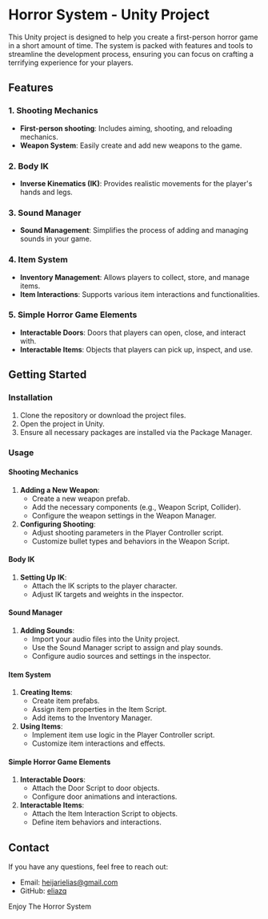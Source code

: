 <h1>Horror System - Unity Project</h1>

<p>This Unity project is designed to help you create a first-person horror game in a short amount of time. 
  The system is packed with features and tools to streamline the development process, 
  ensuring you can focus on crafting a terrifying experience for your players.</p>

<h2>Features</h2>

<h3>1. Shooting Mechanics</h3>
<ul>
    <li><strong>First-person shooting</strong>: Includes aiming, shooting, and reloading mechanics.</li>
    <li><strong>Weapon System</strong>: Easily create and add new weapons to the game.</li>
</ul>

<h3>2. Body IK</h3>
<ul>
    <li><strong>Inverse Kinematics (IK)</strong>: Provides realistic movements for the player's hands and legs.</li>
</ul>

<h3>3. Sound Manager</h3>
<ul>
    <li><strong>Sound Management</strong>: Simplifies the process of adding and managing sounds in your game.</li>
</ul>

<h3>4. Item System</h3>
<ul>
    <li><strong>Inventory Management</strong>: Allows players to collect, store, and manage items.</li>
    <li><strong>Item Interactions</strong>: Supports various item interactions and functionalities.</li>
</ul>

<h3>5. Simple Horror Game Elements</h3>
<ul>
    <li><strong>Interactable Doors</strong>: Doors that players can open, close, and interact with.</li>
    <li><strong>Interactable Items</strong>: Objects that players can pick up, inspect, and use.</li>
</ul>

<h2>Getting Started</h2>

<h3>Installation</h3>
<ol>
    <li>Clone the repository or download the project files.</li>
    <li>Open the project in Unity.</li>
    <li>Ensure all necessary packages are installed via the Package Manager.</li>
</ol>

<h3>Usage</h3>

<h4>Shooting Mechanics</h4>
<ol>
    <li><strong>Adding a New Weapon</strong>:
        <ul>
            <li>Create a new weapon prefab.</li>
            <li>Add the necessary components (e.g., Weapon Script, Collider).</li>
            <li>Configure the weapon settings in the Weapon Manager.</li>
        </ul>
    </li>
    <li><strong>Configuring Shooting</strong>:
        <ul>
            <li>Adjust shooting parameters in the Player Controller script.</li>
            <li>Customize bullet types and behaviors in the Weapon Script.</li>
        </ul>
    </li>
</ol>

<h4>Body IK</h4>
<ol>
    <li><strong>Setting Up IK</strong>:
        <ul>
            <li>Attach the IK scripts to the player character.</li>
            <li>Adjust IK targets and weights in the inspector.</li>
        </ul>
    </li>
</ol>

<h4>Sound Manager</h4>
<ol>
    <li><strong>Adding Sounds</strong>:
        <ul>
            <li>Import your audio files into the Unity project.</li>
            <li>Use the Sound Manager script to assign and play sounds.</li>
            <li>Configure audio sources and settings in the inspector.</li>
        </ul>
    </li>
</ol>

<h4>Item System</h4>
<ol>
    <li><strong>Creating Items</strong>:
        <ul>
            <li>Create item prefabs.</li>
            <li>Assign item properties in the Item Script.</li>
            <li>Add items to the Inventory Manager.</li>
        </ul>
    </li>
    <li><strong>Using Items</strong>:
        <ul>
            <li>Implement item use logic in the Player Controller script.</li>
            <li>Customize item interactions and effects.</li>
        </ul>
    </li>
</ol>

<h4>Simple Horror Game Elements</h4>
<ol>
    <li><strong>Interactable Doors</strong>:
        <ul>
            <li>Attach the Door Script to door objects.</li>
            <li>Configure door animations and interactions.</li>
        </ul>
    </li>
    <li><strong>Interactable Items</strong>:
        <ul>
            <li>Attach the Item Interaction Script to objects.</li>
            <li>Define item behaviors and interactions.</li>
        </ul>
    </li>
</ol>

<h2>Contact</h2>

<p>If you have any questions, feel free to reach out:</p>
<ul>
    <li>Email: <a href="mailto:heijarielias@gmail.com">heijarielias@gmail.com</a></li>
    <li>GitHub: <a href="https://github.com/eliazq">eliazq</a></li>
</ul>

<p>Enjoy The Horror System</p>
